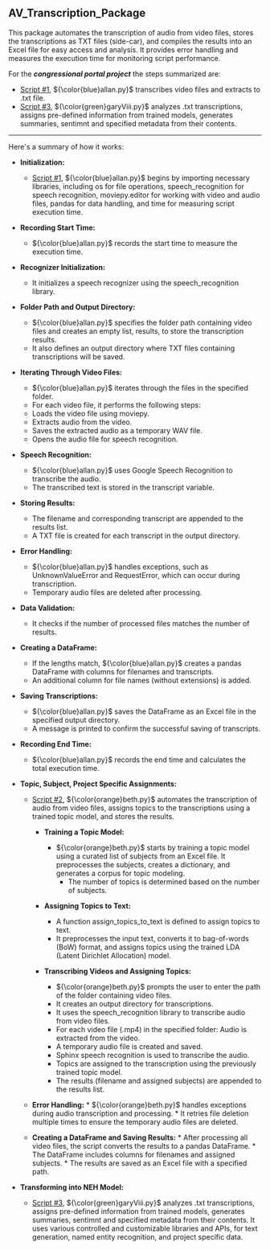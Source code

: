 ## AV_Transcription_Package

This package automates the transcription of audio from video files, stores the transcriptions as TXT files (side-car), and compiles the results into an Excel file for easy access and analysis. It provides error handling and measures the execution time for monitoring script performance. 

For the ***congressional portal project*** the steps summarized are:
* [Script #1](https://github.com/prys0000/congressional-portal-project/blob/34834ef179e9d98a9b19a2c029626001f26602d7/workflows/AV_Transcriptions_Package/allan.py), ${\color{blue}allan.py}$ transcribes video files and extracts to .txt file.
* [Script #3](), ${\color{green}garyViii.py}$ analyzes .txt transcriptions, assigns pre-defined information from trained models, generates summaries, sentimnt and specified metadata from their contents.

---


Here's a summary of how it works:

* **Initialization:**

    * [Script #1](https://github.com/prys0000/congressional-portal-project/blob/34834ef179e9d98a9b19a2c029626001f26602d7/workflows/AV_Transcriptions_Package/allan.py), ${\color{blue}allan.py}$ begins by importing necessary libraries, including os for file operations, speech_recognition for speech recognition, moviepy.editor for working with video and audio files, pandas for data handling, and time for measuring script execution time.

* **Recording Start Time:**

    * ${\color{blue}allan.py}$ records the start time to measure the execution time.

* **Recognizer Initialization:**

    * It initializes a speech recognizer using the speech_recognition library.

* **Folder Path and Output Directory:**

    * ${\color{blue}allan.py}$ specifies the folder path containing video files and creates an empty list, results, to store the transcription results.
    * It also defines an output directory where TXT files containing transcriptions will be saved.

* **Iterating Through Video Files:**

    * ${\color{blue}allan.py}$ iterates through the files in the specified folder.
    * For each video file, it performs the following steps:
    * Loads the video file using moviepy.
    * Extracts audio from the video.
    * Saves the extracted audio as a temporary WAV file.
    * Opens the audio file for speech recognition.

* **Speech Recognition:**

    * ${\color{blue}allan.py}$ uses Google Speech Recognition to transcribe the audio.
    * The transcribed text is stored in the transcript variable.

* **Storing Results:**

    * The filename and corresponding transcript are appended to the results list.
    * A TXT file is created for each transcript in the output directory.

* **Error Handling:**

    * ${\color{blue}allan.py}$ handles exceptions, such as UnknownValueError and RequestError, which can occur during transcription.
    * Temporary audio files are deleted after processing.

* **Data Validation:**

    * It checks if the number of processed files matches the number of results.

* **Creating a DataFrame:**

    * If the lengths match, ${\color{blue}allan.py}$ creates a pandas DataFrame with columns for filenames and transcripts.
    * An additional column for file names (without extensions) is added.

* **Saving Transcriptions:**

    * ${\color{blue}allan.py}$ saves the DataFrame as an Excel file in the specified output directory.
    * A message is printed to confirm the successful saving of transcripts.

* **Recording End Time:**

    * ${\color{blue}allan.py}$ records the end time and calculates the total execution time.
 
* **Topic, Subject, Project Specific Assignments:**
    * [Script #2](https://github.com/prys0000/congressional-portal-project/blob/6bed181aa5812ca8fb6fa5c595efbb141d76658c/workflows/AV_Transcriptions_Package/beth-enhanced-topic.py), ${\color{orange}beth.py}$ automates the transcription of audio from video files, assigns topics to the transcriptions using a trained topic model, and stores the results.
 
        * **Training a Topic Model:**
          * ${\color{orange}beth.py}$ starts by training a topic model using a curated list of subjects from an Excel file. It preprocesses the subjects, creates a dictionary, and generates a corpus for topic modeling. 
            * The number of topics is determined based on the number of subjects.
           
        * **Assigning Topics to Text:**
          * A function assign_topics_to_text is defined to assign topics to text.
          * It preprocesses the input text, converts it to bag-of-words (BoW) format, and assigns topics using the trained LDA (Latent Dirichlet Allocation) model.

        * **Transcribing Videos and Assigning Topics:**
          * ${\color{orange}beth.py}$ prompts the user to enter the path of the folder containing video files.
          * It creates an output directory for transcriptions.
          * It uses the speech_recognition library to transcribe audio from video files.
          * For each video file (.mp4) in the specified folder: Audio is extracted from the video.
          * A temporary audio file is created and saved.
          * Sphinx speech recognition is used to transcribe the audio.
          * Topics are assigned to the transcription using the previously trained topic model.
          * The results (filename and assigned subjects) are appended to the results list.
         
    * **Error Handling:**
          * ${\color{orange}beth.py}$ handles exceptions during audio transcription and processing.
          * It retries file deletion multiple times to ensure the temporary audio files are deleted.

    * **Creating a DataFrame and Saving Results:**
          * After processing all video files, the script converts the results to a pandas DataFrame.
          * The DataFrame includes columns for filenames and assigned subjects.
          * The results are saved as an Excel file with a specified path.
      
* **Transforming into NEH Model:**
    * [Script #3](), ${\color{green}garyViii.py}$ analyzes .txt transcriptions, assigns pre-defined information from trained models, generates summaries, sentimnt and specified metadata from their contents. It uses various controlled and customizable libraries and APIs, for text generation, named entity recognition, and project specific data.
